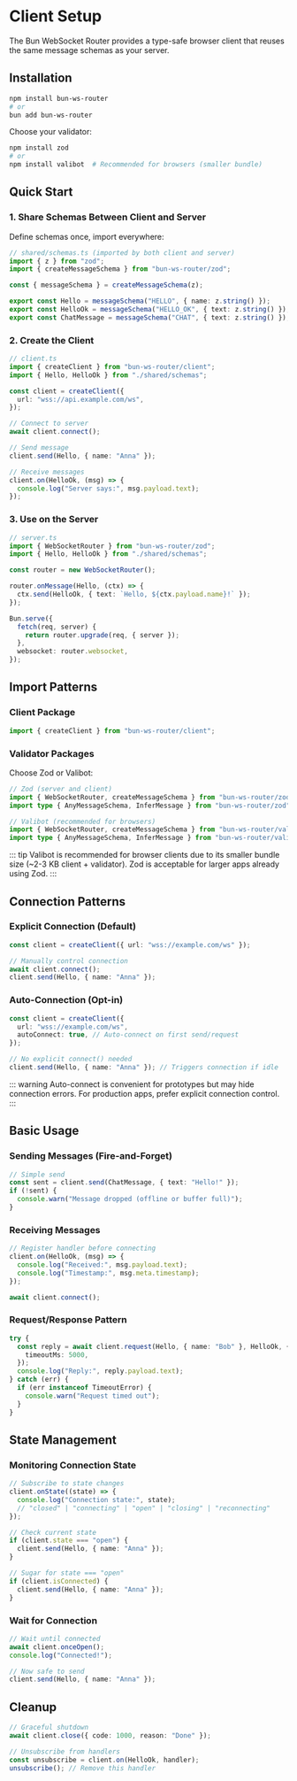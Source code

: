 # Client Setup

The Bun WebSocket Router provides a type-safe browser client that reuses the same message schemas as your server.

## Installation

```bash
npm install bun-ws-router
# or
bun add bun-ws-router
```

Choose your validator:

```bash
npm install zod
# or
npm install valibot  # Recommended for browsers (smaller bundle)
```

## Quick Start

### 1. Share Schemas Between Client and Server

Define schemas once, import everywhere:

```typescript
// shared/schemas.ts (imported by both client and server)
import { z } from "zod";
import { createMessageSchema } from "bun-ws-router/zod";

const { messageSchema } = createMessageSchema(z);

export const Hello = messageSchema("HELLO", { name: z.string() });
export const HelloOk = messageSchema("HELLO_OK", { text: z.string() });
export const ChatMessage = messageSchema("CHAT", { text: z.string() });
```

### 2. Create the Client

```typescript
// client.ts
import { createClient } from "bun-ws-router/client";
import { Hello, HelloOk } from "./shared/schemas";

const client = createClient({
  url: "wss://api.example.com/ws",
});

// Connect to server
await client.connect();

// Send message
client.send(Hello, { name: "Anna" });

// Receive messages
client.on(HelloOk, (msg) => {
  console.log("Server says:", msg.payload.text);
});
```

### 3. Use on the Server

```typescript
// server.ts
import { WebSocketRouter } from "bun-ws-router/zod";
import { Hello, HelloOk } from "./shared/schemas";

const router = new WebSocketRouter();

router.onMessage(Hello, (ctx) => {
  ctx.send(HelloOk, { text: `Hello, ${ctx.payload.name}!` });
});

Bun.serve({
  fetch(req, server) {
    return router.upgrade(req, { server });
  },
  websocket: router.websocket,
});
```

## Import Patterns

### Client Package

```typescript
import { createClient } from "bun-ws-router/client";
```

### Validator Packages

Choose Zod or Valibot:

```typescript
// Zod (server and client)
import { WebSocketRouter, createMessageSchema } from "bun-ws-router/zod";
import type { AnyMessageSchema, InferMessage } from "bun-ws-router/zod";

// Valibot (recommended for browsers)
import { WebSocketRouter, createMessageSchema } from "bun-ws-router/valibot";
import type { AnyMessageSchema, InferMessage } from "bun-ws-router/valibot";
```

::: tip
Valibot is recommended for browser clients due to its smaller bundle size (~2-3 KB client + validator). Zod is acceptable for larger apps already using Zod.
:::

## Connection Patterns

### Explicit Connection (Default)

```typescript
const client = createClient({ url: "wss://example.com/ws" });

// Manually control connection
await client.connect();
client.send(Hello, { name: "Anna" });
```

### Auto-Connection (Opt-in)

```typescript
const client = createClient({
  url: "wss://example.com/ws",
  autoConnect: true, // Auto-connect on first send/request
});

// No explicit connect() needed
client.send(Hello, { name: "Anna" }); // Triggers connection if idle
```

::: warning
Auto-connect is convenient for prototypes but may hide connection errors. For production apps, prefer explicit connection control.
:::

## Basic Usage

### Sending Messages (Fire-and-Forget)

```typescript
// Simple send
const sent = client.send(ChatMessage, { text: "Hello!" });
if (!sent) {
  console.warn("Message dropped (offline or buffer full)");
}
```

### Receiving Messages

```typescript
// Register handler before connecting
client.on(HelloOk, (msg) => {
  console.log("Received:", msg.payload.text);
  console.log("Timestamp:", msg.meta.timestamp);
});

await client.connect();
```

### Request/Response Pattern

```typescript
try {
  const reply = await client.request(Hello, { name: "Bob" }, HelloOk, {
    timeoutMs: 5000,
  });
  console.log("Reply:", reply.payload.text);
} catch (err) {
  if (err instanceof TimeoutError) {
    console.warn("Request timed out");
  }
}
```

## State Management

### Monitoring Connection State

```typescript
// Subscribe to state changes
client.onState((state) => {
  console.log("Connection state:", state);
  // "closed" | "connecting" | "open" | "closing" | "reconnecting"
});

// Check current state
if (client.state === "open") {
  client.send(Hello, { name: "Anna" });
}

// Sugar for state === "open"
if (client.isConnected) {
  client.send(Hello, { name: "Anna" });
}
```

### Wait for Connection

```typescript
// Wait until connected
await client.onceOpen();
console.log("Connected!");

// Now safe to send
client.send(Hello, { name: "Anna" });
```

## Cleanup

```typescript
// Graceful shutdown
await client.close({ code: 1000, reason: "Done" });

// Unsubscribe from handlers
const unsubscribe = client.on(HelloOk, handler);
unsubscribe(); // Remove this handler
```
